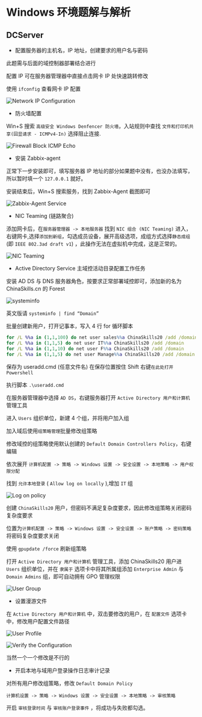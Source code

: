 # Windows 环境题解与解析

## DCServer

- 配置服务器的主机名，IP 地址，创建要求的用户名与密码

此题需与后面的域控制器部署结合进行

配置 IP 可在服务器管理器中直接点击网卡 IP 处快速跳转修改

使用 `ifconfig` 查看网卡 IP 配置

![Network IP Configuration](images/7e3c87a868a96e93a1a6f5bfeec1c70fa12b27ba9798820bf051fb6a9d83a005.png)  

- 防火墙配置

Win+S 搜索 `高级安全 Windows Denfencer 防火墙`，入站规则中查找 `文件和打印机共享(回显请求 - ICMPv4-In)` 选择阻止连接.

![Firewall Block ICMP Echo](images/9ff54688aaedd22ac164a292fbaf5c5d150cd0fa162da42f7ac2e30f1a361744.png)  

- 安装 Zabbix-agent

正常下一步安装即可，填写服务器 IP 地址的部分如果题中没有，也没办法填写，所以暂时填一个 `127.0.0.1` 就好。

安装结束后，Win+S 搜索服务，找到 Zabbix-Agent 截图即可

![Zabbix-Agent Service](images/01254ea50e245b7c220da5d688117e9dd3f0e291780e949232691721639a6ad5.png)  

- NIC Teaming (链路聚合)

添加网卡后，在`服务器管理器 -> 本地服务器` 找到 `NIC 组合 (NIC Teaming)` 进入，右键网卡,选择`添加到新组`，勾选成员设备，展开高级选项，成组方式选择`静态成组` (即 `IEEE 802.3ad draft v1`) ，此操作无法在虚拟机中完成，这是正常的。

![NIC Teaming](images/1131d034d434d4653b8b353ae62d3962159ef12bb8ce4cad0294e05e76680ef1.png)  

- Active Directory Service 主域控活动目录配置工作任务

安装 AD DS 与 DNS 服务器角色，按要求正常部署域控即可，添加新的名为 ChinaSkills.cn 的 Forest

![systeminfo](images/5cdaf66c95678f568468a98698b5f789e6688c9ca6cbc95c4dffb0c5636e3f60.png)  

英文版请 `systeminfo | find “Domain”`

批量创建新用户，打开记事本，写入 4 行 for 循环脚本

```bat
for /L %%a in (1,1,100) do net user sales%%a ChinaSkills20 /add /domain
for /L %%a in (1,1,5) do net user IT%%a ChinaSkills20 /add /domain
for /L %%a in (1,1,10) do net user F%%a ChinaSkills20 /add /domain
for /L %%a in (1,1,5) do net user Manage%%a ChinaSkills20 /add /domain
```

保存为 useradd.cmd (任意文件名) 在保存位置按住 Shift 右键`在此处打开 Powershell`

执行脚本 `.\useradd.cmd`

在服务器管理器中选择 `AD DS`，右键服务器打开 `Active Directory 用户和计算机` 管理工具

进入 `Users` 组织单位，新建 4 个组，并将用户加入组

加入域后使用`组策略管理`批量修改组策略

修改域控的组策略使用默认创建的 `Default Domain Controllers Policy`，右键编辑

依次展开 `计算机配置 -> 策略 -> Windows 设置 -> 安全设置 -> 本地策略 -> 用户权限分配`

找到 `允许本地登录` ( `Allow log on locally` ),增加 `IT` 组

![Log on policy](images/3ef2d93026f8abb2496d6f1eca7b990e7da1d8b3d87aa645bd283a8d7076629d.png)  

创建 `ChinaSkills20` 用户，但密码不满足复杂度要求，因此修改组策略关闭密码复杂度要求

位置为`计算机配置 -> 策略 -> Windows 设置 -> 安全设置 -> 账户策略 -> 密码策略` 将密码复杂度要求关闭

使用 `gpupdate /force` 刷新组策略

打开 `Active Directory 用户和计算机` 管理工具，添加 ChinaSkills20 用户进 `Users` 组织单位，并在 `隶属于` 选项卡中将其所属组添加 `Enterprise Admin` 与 `Domain Admins` 组，即可自动拥有 GPO 管理权限

![User Group](images/dc4ec33a9d114d17795dac07aa9164e7dde71cf4e739f140989a74b3ba9c691d.png)  

- 设置漫游文件

在 `Active Directory 用户和计算机` 中，双击要修改的用户，在 `配置文件` 选项卡中，修改用户配置文件路径

![User Profile](images/47aa890f4c6efa863cbdc258886e782a30ea51bd263922072a9d62644177b464.png)  

![Verify the Configuration](images/4e6a96248798a2ab9767a6c0763591d2eacb319924709642d11f394cbdb0d2e7.png)  

当然一个一个修改是不行的

- 开启本地与域用户登录操作日志审计记录

对所有用户修改组策略，修改 `Default Domain Policy`

`计算机设置 -> 策略 -> Windows 设置 -> 安全设置 -> 本地策略 -> 审核策略`

开启 `审核登录时间` 与 `审核账户登录事件` ，将成功与失败都勾选。